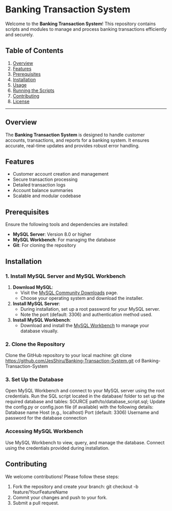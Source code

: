 # Banking Transaction System

Welcome to the **Banking Transaction System**! This repository contains scripts and modules to manage and process banking transactions efficiently and securely.

## Table of Contents

1. [Overview](#overview)
2. [Features](#features)
3. [Prerequisites](#prerequisites)
4. [Installation](#installation)
5. [Usage](#usage)
6. [Running the Scripts](#running-the-scripts)
7. [Contributing](#contributing)
8. [License](#license)

---

## Overview

The **Banking Transaction System** is designed to handle customer accounts, transactions, and reports for a banking system. It ensures accurate, real-time updates and provides robust error handling.

## Features

- Customer account creation and management
- Secure transaction processing
- Detailed transaction logs
- Account balance summaries
- Scalable and modular codebase

## Prerequisites

Ensure the following tools and dependencies are installed:

- **MySQL Server**: Version 8.0 or higher
- **MySQL Workbench**: For managing the database
- **Git**: For cloning the repository  

## Installation

### 1. Install MySQL Server and MySQL Workbench
1. **Download MySQL**:
   - Visit the [MySQL Community Downloads](https://dev.mysql.com/downloads/mysql/) page.
   - Choose your operating system and download the installer.
2. **Install MySQL Server**:
   - During installation, set up a root password for your MySQL server.
   - Note the port (default: 3306) and authentication method used.
3. **Install MySQL Workbench**:
   - Download and install the [MySQL Workbench](https://dev.mysql.com/downloads/workbench/) to manage your database visually.

### 2. Clone the Repository
   Clone the GitHub repository to your local machine:
   git clone https://github.com/JesShiru/Banking-Transaction-System.git
   cd Banking-Transaction-System
### 3. Set Up the Database
   Open MySQL Workbench and connect to your MySQL server using the root credentials.
   Run the SQL script located in the database/ folder to set up the required database and tables:
    SOURCE path/to/database_script.sql;
   Update the config.py or config.json file (if available) with the following details:
    Database name
    Host (e.g., localhost)
    Port (default: 3306)
    Username and password for the database connection
### Accessing MySQL Workbench
Use MySQL Workbench to view, query, and manage the database. Connect using the credentials provided during installation.
## Contributing
We welcome contributions! Please follow these steps:
1. Fork the repository and create your branch:
git checkout -b feature/YourFeatureName
2. Commit your changes and push to your fork.
3. Submit a pull request.
